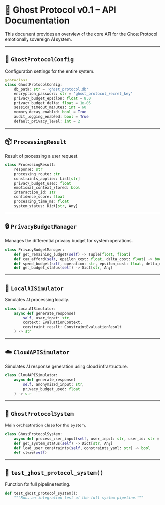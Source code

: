 # 📘 Ghost Protocol v0.1 – API Documentation

This document provides an overview of the core API for the Ghost Protocol emotionally sovereign AI system.

---

## 🔧 `GhostProtocolConfig`

Configuration settings for the entire system.

```python
@dataclass
class GhostProtocolConfig:
    db_path: str = 'ghost_protocol.db'
    encryption_password: str = 'ghost_protocol_secret_key'
    privacy_budget_epsilon: float = 8.0
    privacy_budget_delta: float = 1e-05
    session_timeout_minutes: int = 60
    memory_decay_enabled: bool = True
    audit_logging_enabled: bool = True
    default_privacy_level: int = 2
```

---

## 📦 `ProcessingResult`

Result of processing a user request.

```python
class ProcessingResult:
    response: str
    processing_route: str
    constraints_applied: List[str]
    privacy_budget_used: float
    emotional_context_stored: bool
    interaction_id: str
    confidence_score: float
    processing_time_ms: float
    system_status: Dict[str, Any]
```

---

## 🔒 `PrivacyBudgetManager`

Manages the differential privacy budget for system operations.

```python
class PrivacyBudgetManager:
    def get_remaining_budget(self) -> Tuple[float, float]
    def can_afford(self, epsilon_cost: float, delta_cost: float) -> bool
    def spend_budget(self, operation: str, epsilon_cost: float, delta_cost: float) -> bool
    def get_budget_status(self) -> Dict[str, Any]
```

---

## 🤖 `LocalAISimulator`

Simulates AI processing locally.

```python
class LocalAISimulator:
    async def generate_response(
        self, user_input: str,
        context: EvaluationContext,
        constraint_result: ConstraintEvaluationResult
    ) -> str
```

---

## ☁️ `CloudAPISimulator`

Simulates AI response generation using cloud infrastructure.

```python
class CloudAPISimulator:
    async def generate_response(
        self, anonymized_input: str,
        privacy_budget_used: float
    ) -> str
```

---

## 🧠 `GhostProtocolSystem`

Main orchestration class for the system.

```python
class GhostProtocolSystem:
    async def process_user_input(self, user_input: str, user_id: str = 'default_user') -> ProcessingResult
    def get_system_status(self) -> Dict[str, Any]
    def load_user_constraints(self, constraints_yaml: str) -> bool
    def close(self)
```

---

## 🧪 `test_ghost_protocol_system()`

Function for full pipeline testing.

```python
def test_ghost_protocol_system():
    """Runs an integration test of the full system pipeline."""
```
